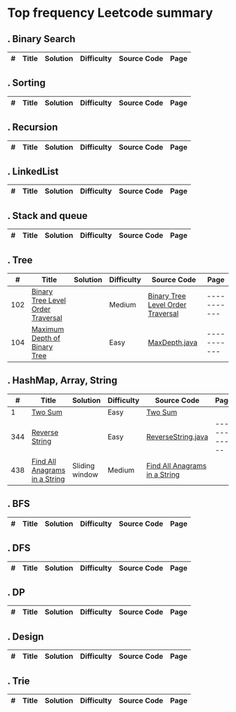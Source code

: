 # Top frequency Leetcode summary

## . Binary Search
| #    | Title | Solution | Difficulty | Source Code |    Page     |
| ---- | ----- | -------- | ---------- | ----------- | ----------- |


## . Sorting
| #    | Title | Solution | Difficulty | Source Code |    Page     |
| ---- | ----- | -------- | ---------- | ----------- | ----------- |

## . Recursion
| #    | Title | Solution | Difficulty | Source Code |    Page     |
| ---- | ----- | -------- | ---------- | ----------- | ----------- |

## . LinkedList
| #    | Title | Solution | Difficulty | Source Code |    Page     |
| ---- | ----- | -------- | ---------- | ----------- | ----------- |

## . Stack and queue
| #    | Title | Solution | Difficulty | Source Code |    Page     |
| ---- | ----- | -------- | ---------- | ----------- | ----------- |

## . Tree
| #    | Title | Solution | Difficulty | Source Code |    Page     |
| ---- | ----- | -------- | ---------- | ----------- | ----------- |
| 102 | [Binary Tree Level Order Traversal](https://leetcode.com/problems/binary-tree-level-order-traversal/)| | Medium | [Binary Tree Level Order Traversal](https://github.com/zt5rice/LeetcodeHighFreq/tree/master/Tree/LevelOrder.java) | ----------- |
| 104 | [Maximum Depth of Binary Tree](https://leetcode.com/problems/maximum-depth-of-binary-tree/) |  | Easy | [MaxDepth.java](https://github.com/zt5rice/LeetcodeHighFreq/tree/MaxDepth.java) | ----------- |

## . HashMap, Array, String
| #    | Title | Solution | Difficulty | Source Code |    Page     |
| ---- | ----- | -------- | ---------- | ----------- | ----------- |
| 1 |  [Two Sum](https://leetcode.com/problems/two-sum/) | | Easy | [Two Sum](https://github.com/zt5rice/LeetcodeHighFreq/tree/master/String/TwoSum.java)| |
| 344 | [Reverse String](https://leetcode.com/problems/reverse-string/) |  | Easy | [ReverseString.java](https://github.com/zt5rice/LeetcodeHighFreq/tree/master/String/ReverseString.java) | ----------- |
|438| [Find All Anagrams in a String](https://leetcode.com/problems/find-all-anagrams-in-a-string/) | Sliding window | Medium | [Find All Anagrams in a String](https://github.com/zt5rice/LeetcodeHighFreq/tree/master/String/AllAnagrams.java)| |

## . BFS
| #    | Title | Solution | Difficulty | Source Code |    Page     |
| ---- | ----- | -------- | ---------- | ----------- | ----------- |

## . DFS
| #    | Title | Solution | Difficulty | Source Code |    Page     |
| ---- | ----- | -------- | ---------- | ----------- | ----------- |

## . DP
| #    | Title | Solution | Difficulty | Source Code |    Page     |
| ---- | ----- | -------- | ---------- | ----------- | ----------- |

## . Design
| #    | Title | Solution | Difficulty | Source Code |    Page     |
| ---- | ----- | -------- | ---------- | ----------- | ----------- |

## . Trie
| #    | Title | Solution | Difficulty | Source Code |    Page     |
| ---- | ----- | -------- | ---------- | ----------- | ----------- |